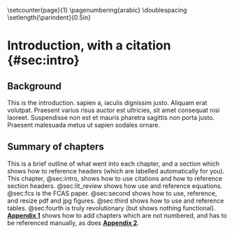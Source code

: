 \setcounter{page}{1}
\pagenumbering{arabic}
\doublespacing
\setlength{\parindent}{0.5in}

<!--
Comments
-->

# Introduction, with a citation {#sec:intro}

## Background

This is the introduction.  sapien a, iaculis dignissim justo. Aliquam erat volutpat. Praesent varius risus auctor est ultricies, sit amet consequat nisi laoreet. Suspendisse non est et mauris pharetra sagittis non porta justo. Praesent malesuada metus ut sapien sodales ornare.

## Summary of chapters

<!--
For italic, add _ on either side of the text
For bold, add ** on either side of the text
For bold and italic, add _** on either side of the text
-->

This is a brief outline of what went into each chapter, and a section which shows how to reference headers (which are labelled automatically for you). This chapter, @sec:intro, shows how to use citations and how to reference section headers. @sec:lit_review shows how use and reference equations. @sec:fcs is the FCAS  paper. @sec:second shows how to use, reference, and resize pdf and jpg figures. @sec:third shows how to use and reference tables. @sec:fourth is truly revolutionary (but shows nothing functional). **[Appendix 1](#appendix-1-some-extra-stuff)** shows how to add chapters which are not numbered, and has to be referenced manually, as does **[Appendix 2](#appendix-2-some-more-extra-stuff)**. 

